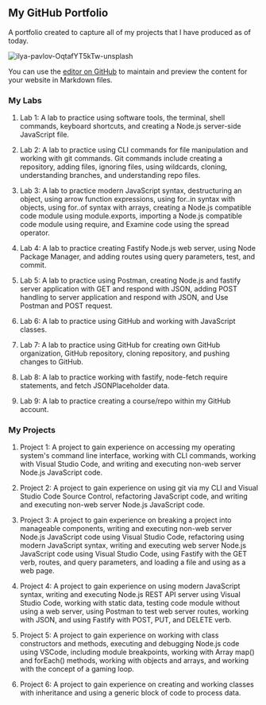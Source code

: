## My GitHub Portfolio

A portfolio created to capture all of my projects that I have produced as of today.

![ilya-pavlov-OqtafYT5kTw-unsplash](https://user-images.githubusercontent.com/81788993/120880948-738d6a00-c582-11eb-883e-de1e83212f96.jpg)


You can use the [editor on GitHub](https://github.com/elashchu/elashchu.github.io/edit/main/README.md) to maintain and preview the content for your website in Markdown files.
### My Labs

1. Lab 1:
 A lab to practice using software tools, the terminal, shell commands, keyboard shortcuts, and creating a Node.js server-side JavaScript file.

2. Lab 2:
 A lab to practice using CLI commands for file manipulation and working with git commands. Git commands include creating a repository, adding files, ignoring files, using wildcards, cloning, understanding branches, and understanding repo files.

3. Lab 3:
A lab to practice modern JavaScript syntax, destructuring an object, using arrow function expressions, using for..in syntax with objects, using for..of syntax with arrays, creating a Node.js compatible code module using module.exports, importing a Node.js compatible code module using require, and Examine code using the spread operator.

4. Lab 4:
A lab to practice creating Fastify Node.js web server, using Node Package Manager, and adding routes using query parameters, test, and commit.

5. Lab 5:
A lab to practice using Postman, creating Node.js and fastify server application with GET and respond with JSON, adding POST handling to server application and respond with JSON, and Use Postman and POST request.

6. Lab 6:
A lab to practice using GitHub and working with JavaScript classes.

7. Lab 7:
A lab to practice using GitHub for creating own GitHub organization, GitHub repository, cloning repository, and pushing changes to GitHub.

8. Lab 8:
A lab to practice working with fastify, node-fetch require statements, and fetch JSONPlaceholder data.

9. Lab 9:
A lab to practice creating a course/repo within my GitHub account.



### My Projects
1. Project 1:
A project to gain experience on accessing my operating system's command line interface, working with CLI commands, working with Visual Studio Code, and writing and executing non-web server Node.js JavaScript code.
  
2. Project 2:
A project to gain experience on using git via my CLI and Visual Studio Code Source Control, refactoring JavaScript code, and writing and executing non-web server Node.js JavaScript code.
  
3. Project 3:
A project to gain experience on breaking a project into manageable components, writing and executing non-web server Node.js JavaScript code using Visual Studio Code, refactoring using modern JavaScript syntax, writing and executing web server Node.js JavaScript code using Visual Studio Code, using Fastify with the GET verb, routes, and query parameters, and loading a file and using as a web page.
  
4. Project 4:
A project to gain experience on using modern JavaScript syntax, writing and executing Node.js REST API server using Visual Studio Code, working with static data, testing code module without using a web server, using Postman to test web server routes, working with JSON, and using Fastify with POST, PUT, and DELETE verb.
  
5. Project 5:
A project to gain experience on working with class constructors and methods, executing and debugging Node.js code using VSCode, including module breakpoints, working with Array map() and forEach() methods, working with objects and arrays, and working with the concept of a gaming loop.
  
6. Project 6:
A project to gain experience on creating and working classes with inheritance and using a generic block of code to process data.
  
